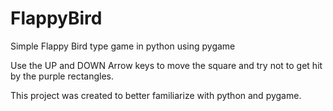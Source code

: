 # FlappyBird
Simple Flappy Bird type game in python using pygame

Use the UP and DOWN Arrow keys to move the square and try not to get hit by the purple rectangles.

This project was created to better familiarize with python and pygame.

